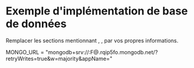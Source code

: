 # Exemple d'implémentation de base de données

Remplacer les sections mentionnant <utilisateur>, <password>, <applicationName> par vos propres informations.

MONGO_URL = "mongodb+srv://<utilisateur>:<password>F@<applicationName>.rqip5fo.mongodb.net/?retryWrites=true&w=majority&appName=<applicationName>"